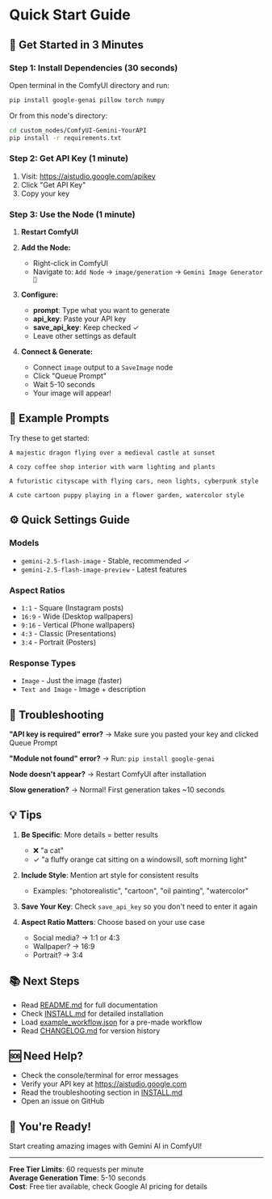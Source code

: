 # Quick Start Guide

## 🚀 Get Started in 3 Minutes

### Step 1: Install Dependencies (30 seconds)

Open terminal in the ComfyUI directory and run:

```bash
pip install google-genai pillow torch numpy
```

Or from this node's directory:

```bash
cd custom_nodes/ComfyUI-Gemini-YourAPI
pip install -r requirements.txt
```

### Step 2: Get API Key (1 minute)

1. Visit: https://aistudio.google.com/apikey
2. Click "Get API Key"
3. Copy your key

### Step 3: Use the Node (1 minute)

1. **Restart ComfyUI**

2. **Add the Node:**
   - Right-click in ComfyUI
   - Navigate to: `Add Node` → `image/generation` → `Gemini Image Generator 🎨`

3. **Configure:**
   - **prompt**: Type what you want to generate
   - **api_key**: Paste your API key
   - **save_api_key**: Keep checked ✓
   - Leave other settings as default

4. **Connect & Generate:**
   - Connect `image` output to a `SaveImage` node
   - Click "Queue Prompt"
   - Wait 5-10 seconds
   - Your image will appear!

## 📝 Example Prompts

Try these to get started:

```
A majestic dragon flying over a medieval castle at sunset
```

```
A cozy coffee shop interior with warm lighting and plants
```

```
A futuristic cityscape with flying cars, neon lights, cyberpunk style
```

```
A cute cartoon puppy playing in a flower garden, watercolor style
```

## ⚙️ Quick Settings Guide

### Models
- `gemini-2.5-flash-image` - Stable, recommended ✓
- `gemini-2.5-flash-image-preview` - Latest features

### Aspect Ratios
- `1:1` - Square (Instagram posts)
- `16:9` - Wide (Desktop wallpapers) 
- `9:16` - Vertical (Phone wallpapers)
- `4:3` - Classic (Presentations)
- `3:4` - Portrait (Posters)

### Response Types
- `Image` - Just the image (faster)
- `Text and Image` - Image + description

## 🔧 Troubleshooting

**"API key is required" error?**
→ Make sure you pasted your key and clicked Queue Prompt

**"Module not found" error?**
→ Run: `pip install google-genai`

**Node doesn't appear?**
→ Restart ComfyUI after installation

**Slow generation?**
→ Normal! First generation takes ~10 seconds

## 💡 Tips

1. **Be Specific**: More details = better results
   - ❌ "a cat"
   - ✓ "a fluffy orange cat sitting on a windowsill, soft morning light"

2. **Include Style**: Mention art style for consistent results
   - Examples: "photorealistic", "cartoon", "oil painting", "watercolor"

3. **Save Your Key**: Check `save_api_key` so you don't need to enter it again

4. **Aspect Ratio Matters**: Choose based on your use case
   - Social media? → 1:1 or 4:3
   - Wallpaper? → 16:9
   - Portrait? → 3:4

## 📚 Next Steps

- Read [README.md](README.md) for full documentation
- Check [INSTALL.md](INSTALL.md) for detailed installation
- Load [example_workflow.json](example_workflow.json) for a pre-made workflow
- Read [CHANGELOG.md](CHANGELOG.md) for version history

## 🆘 Need Help?

- Check the console/terminal for error messages
- Verify your API key at https://aistudio.google.com
- Read the troubleshooting section in [INSTALL.md](INSTALL.md)
- Open an issue on GitHub

## 🎉 You're Ready!

Start creating amazing images with Gemini AI in ComfyUI!

---

**Free Tier Limits**: 60 requests per minute  
**Average Generation Time**: 5-10 seconds  
**Cost**: Free tier available, check Google AI pricing for details
